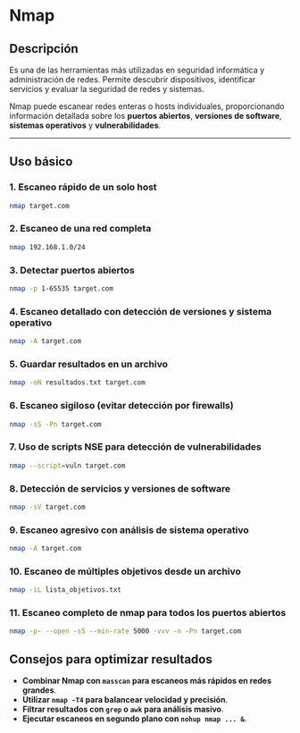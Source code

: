 # Nmap

## Descripción

Es una de las herramientas más utilizadas en seguridad informática y administración de redes. Permite descubrir dispositivos, identificar servicios y evaluar la seguridad de redes y sistemas.

Nmap puede escanear redes enteras o hosts individuales, proporcionando información detallada sobre los **puertos abiertos**, **versiones de software**, **sistemas operativos** y **vulnerabilidades**.

---

## Uso básico

### 1. Escaneo rápido de un solo host
```bash
nmap target.com
```

### 2. Escaneo de una red completa
```bash
nmap 192.168.1.0/24
```

### 3. Detectar puertos abiertos
```bash
nmap -p 1-65535 target.com
```

### 4. Escaneo detallado con detección de versiones y sistema operativo
```bash
nmap -A target.com
```

### 5. Guardar resultados en un archivo
```bash
nmap -oN resultados.txt target.com
```

### 6. Escaneo sigiloso (evitar detección por firewalls)
```bash
nmap -sS -Pn target.com
```

### 7. Uso de scripts NSE para detección de vulnerabilidades
```bash
nmap --script=vuln target.com
```

### 8. Detección de servicios y versiones de software
```bash
nmap -sV target.com
```

### 9. Escaneo agresivo con análisis de sistema operativo
```bash
nmap -A target.com
```

### 10. Escaneo de múltiples objetivos desde un archivo
```bash
nmap -iL lista_objetivos.txt
```

### 11. Escaneo completo de nmap para todos los puertos abiertos
```bash
nmap -p- --open -sS --min-rate 5000 -vvv -n -Pn target.com
```

## Consejos para optimizar resultados
- **Combinar Nmap con `masscan` para escaneos más rápidos en redes grandes**.
- **Utilizar `nmap -T4` para balancear velocidad y precisión**.
- **Filtrar resultados con `grep` o `awk` para análisis masivo**.
- **Ejecutar escaneos en segundo plano con `nohup nmap ... &`**.

